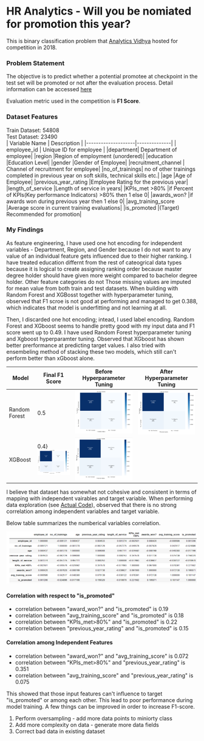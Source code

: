 # HR Analytics - Will you be nomiated for promotion this year?

This is binary classification problem that [Analytics Vidhya](https://datahack.analyticsvidhya.com/) hosted for competition in 2018.

### Problem Statement

The objective is to predict whether a potential promotee at checkpoint in the test set will be promoted or not after the evaluation process. Detail information can be accessed [here](https://datahack.analyticsvidhya.com/contest/wns-analytics-hackathon-2018-1/#ProblemStatement)

Evaluation metric used in the competition is <b>F1 Score</b>.

### Dataset Features
Train Dataset: 54808<br/>
Test Dataset: 23490
<br/>
|     Variable Name     |     Description     |
|--------------------|--------------|
|     employee_id     |     Unique ID for employee      |
|department|	Department of employee|
|region	|Region of employment (unordered)|
|education	|Education Level|
|gender	|Gender of Employee|
|recruitment_channel	| Channel of recruitment for employee|
|no_of_trainings|	no of other trainings completed in previous year on soft skills, technical skills etc.|
|age	|Age of Employee|
|previous_year_rating	|Employee Rating for the previous year|
|length_of_service	|Length of service in years|
|KPIs_met >80%	|if Percent of KPIs(Key performance Indicators) >80% then 1 else 0|
|awards_won?	|if awards won during previous year then 1 else 0|
|avg_training_score	|Average score in current training evaluations|
|is_promoted	|(Target) Recommended for promotion|

### My Findings
As feature engineering, I have used one hot encoding for independent variables - Department, Region, and Gender because I do not want to any value of an individual feature gets influenced due to their higher ranking. I have treated education differnt from the rest of cateogrical data types because it is logical to create assigning ranking order because master degree holder should have given more weight compared to bachelor degree holder. Other feature categories do not  Those missing values are imputed for mean value from both train and test datasets. When building with Random Forest and XGBosst together with hyperparameter tuning, observed that F1 scroe is not good at performing and managed to get 0.388, which indicates that model is underfitting and not learning at all. 

Then, I discarded one hot encoding; intead, I used label encoding. Random Forest and XGboost seems to handle pretty good with my input data and F1 score went up to 0.49. I have used Random Forest hyperparameter tuning and Xgboost hyperparamter tuning. Observed that XGboost has shown better prerformance at predicting target values. I also tried with ensembeling method of stacking these two models, which still can't perform better than xGboost alone. 

|     Model     | Final F1 Score |     Before Hyperparameter Tuning     | After Hyperparameter Tuning|
|-------------------|---------------|--------------|--------------------|
|Random Forest |0.5 | ![Random Forest](https://github.com/kyawkhaung/hr-promotion/blob/main/images/rf_cm.png)| ![Random Forest](https://github.com/kyawkhaung/hr-promotion/blob/main/images/rf_cm_hp.png)|
|XGBoost |0.4} ![Random Forest](https://github.com/kyawkhaung/hr-promotion/blob/main/images/xgb_cm.png) | ![Random Forest](https://github.com/kyawkhaung/hr-promotion/blob/main/images/xgb_cm_hp.png)|

I believe that dataset has somewhat not cohesive and consistent in terms of mapping with independent vairables and target variable. When performing data exploration (see [Actual Code](https://github.com/kyawkhaung/hr-promotion/blob/main/Data%20Exploration.ipynb)), observed that there is no strong correlation among independent variables and target variable.

Below table summarizes the numberical variables correlation.

![Correlation Table](https://github.com/kyawkhaung/hr-promotion/blob/main/correlation_table.png)
#### Correlation with respect to "is_promoted"
- correlation between "award_won?" and "is_promoted" is 0.19 <br/> 
- correlation between "avg_training_score" and "is_promoted" is 0.18<br/>
- correlation between "KPIs_met>80%" and "is_promoted" is 0.22<br/>
- correlation between "previous_year_rating" and "is_promoted" is 0.15<br/>

#### Correlation among Independent Features
- correlation between "award_won?" and "avg_training_score" is 0.072 <br/> 
- correlation between "KPIs_met>80%" and "previous_year_rating" is 0.351<br/>
- correlation between "avg_training_score" and "previous_year_rating" is 0.075<br/>

This showed that those input features can't influence to target "is_promoted" or among each other. This lead to poor performance during model training. A few things can be improved in order to increase F1-score. 
1. Perform oversampling - add more data points to miniorty class
2. Add more complexity on data - generate more data fields
3. Correct bad data in existing dataset
